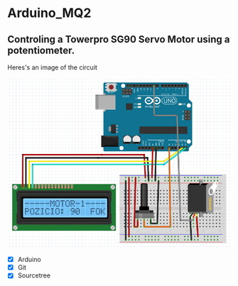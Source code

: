 # Arduino_MQ2

## Controling a Towerpro SG90 Servo Motor using a potentiometer.

Heres's an image of the circuit

![SC_circuit](circuit.png)

- [X] Arduino
- [X] Git
- [X] Sourcetree
